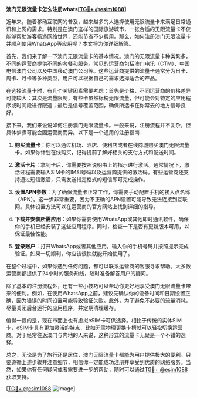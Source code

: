 **澳门无限流量卡怎么注册whats[[TG💪+ @esim1088](https://t.me/s/esim1088)]**

近年来，随着移动互联网的普及，越来越多的人选择使用无限流量卡来满足日常通讯和上网的需求。特别是在澳门这样的国际旅游城市，一张合适的无限流量卡不仅能够帮助游客畅游网络世界，还能节省不少费用。那么，如何注册澳门无限流量卡并顺利使用WhatsApp等应用呢？本文将为你详细解答。

首先，我们来了解一下澳门无限流量卡的基本情况。澳门的无限流量卡种类繁多，不同的运营商提供不同的套餐和服务。常见的运营商包括澳门电讯（CTM）、中国电信澳门公司以及中国移动澳门公司等。这些运营商提供的流量卡通常分为日卡、周卡、月卡等多种类型，用户可以根据自己的需求选择适合的产品。

在选择流量卡时，有几个关键因素需要考虑：首先是价格，不同运营商的价格差异可能较大；其次是流量限制，有些卡虽然标榜无限流量，但可能会对特定的应用程序或时间段进行限速；最后是信号覆盖范围，确保所选卡在你常去的地方信号良好。

接下来，我们来说说如何注册澳门无限流量卡。一般来说，注册流程并不复杂，但具体步骤可能会因运营商而异。以下是一个通用的注册指南：

1. **购买流量卡**：你可以通过机场、酒店、便利店或者在线商城购买澳门无限流量卡。如果你计划在线购买，记得提前了解好相关的支付方式和配送时间。

2. **激活卡片**：拿到卡后，你需要按照说明书上的指示进行激活。通常情况下，激活过程需要输入SIM卡的IMSI号码以及运营商提供的激活码。有些运营商还支持通过短信激活，只需发送指定格式的短信即可完成操作。

3. **设置APN参数**：为了确保流量卡正常工作，你需要手动配置手机的接入点名称（APN）。这一步非常重要，因为不正确的APN设置可能导致无法连接到互联网。具体设置方法可以在运营商的官方网站上找到详细的指导。

4. **下载并安装所需应用**：如果你需要使用WhatsApp或其他即时通讯软件，确保你的手机已经安装了这些应用程序。同时，检查一下是否有更新版本可用，以保证最佳性能。

5. **登录账户**：打开WhatsApp或者其他应用，输入你的手机号码并按照提示完成验证。如果一切顺利，你应该很快就能开始使用了。

在整个过程中，如果你遇到任何问题，都可以联系运营商的客服寻求帮助。大多数运营商都提供了24小时的服务热线，随时准备解答用户的疑问。

除了基本的注册流程外，还有一些小技巧可以帮助你更好地享受澳门无限流量卡带来的便利。例如，在使用WhatsApp之前，建议先确认你的设备时间和日期设置正确，因为错误的时间设置可能导致验证失败。此外，为了避免不必要的流量消耗，尽量关闭后台运行的应用程序，并定期清理缓存。

值得一提的是，现在市面上也有虚拟eSIM卡可供选择。相比于传统的实体SIM卡，eSIM卡具有更加灵活的特点，比如无需物理更换卡槽就可以轻松切换运营商。对于经常往返澳门与内地的人来说，这种形式的流量卡无疑是一个不错的选择。

总之，无论是为了旅行还是居住，澳门无限流量卡都能为用户提供极大的便利。只要遵循上述步骤并注意细节，相信你一定能成功注册并享受到优质的网络服务。当然，如果你有任何疑问或者需要进一步的帮助，随时可以通过[TG💪+ @esim1088](https://t.me/s/esim1088)获取支持。

[[TG💪+ @esim1088](https://t.me/s/esim1088) ![Image](https://i.postimg.cc/4NQfJmqS/Snipaste-2025-05-13-00-14-12.png)]
